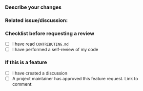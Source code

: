 ### Describe your changes

### Related issue/discussion: <insert link>

### Checklist before requesting a review

- [ ] I have read `CONTRIBUTING.md`
- [ ] I have performed a self-review of my code

### If this is a feature

- [ ] I have created a discussion
- [ ] A project maintainer has approved this feature request. Link to comment:
